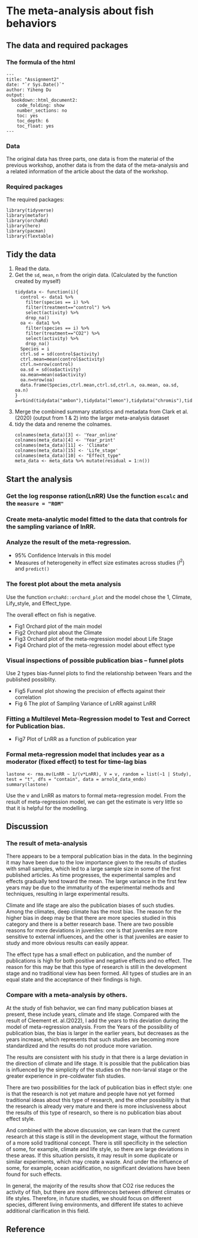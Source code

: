 # The meta-analysis about fish behaviors
## The data and required packages

### The formula of the html

```
---
title: "Assignment2"
date: "`r Sys.Date()`"
author: Yiheng Du
output: 
  bookdown::html_document2:
    code_folding: show
    number_sections: no
    toc: yes
    toc_depth: 6
    toc_float: yes
---
```

### Data
The original data has three parts, 
one data is from the material of the previous workshop, 
another data is from the data of the meta-analysis and a related information of the article about the data of the workshop.

### Required packages 

The required packages:
```
library(tidyverse)
library(metafor)
library(orchaRd)
library(here)
library(pacman)
library(flextable)
```

## Tidy the data

1. Read the data.
1. Get the `sd`, `mean`, `n` from the origin data. (Calculated by the function created by myself)
    ```
    tidydata <- function(i){
      control <- data1 %>% 
        filter(species == i) %>%
        filter(treatment=="control") %>% 
        select(activity) %>% 
        drop_na()
      oa <- data1 %>% 
        filter(species == i) %>%
        filter(treatment=="CO2") %>% 
        select(activity) %>% 
        drop_na()
      Species = i
      ctrl.sd = sd(control$activity)
      ctrl.mean=mean(control$activity)
      ctrl.n=nrow(control)
      oa.sd = sd(oa$activity)
      oa.mean=mean(oa$activity)
      oa.n=nrow(oa)
      data.frame(Species,ctrl.mean,ctrl.sd,ctrl.n, oa.mean, oa.sd, oa.n)
    }
    a=rbind(tidydata("ambon"),tidydata("lemon"),tidydata("chromis"),tidydata("acantho"),tidydata("humbug"),tidydata("whitedams"))
    ```
1. Merge the combined summary statistics and metadata from Clark et al. (2020) (output from 1 & 2) into the larger meta-analysis dataset 
1. tidy the data and reneme the colnames.
    ```
    colnames(meta_data)[3] <- 'Year_online'
    colnames(meta_data)[4] <- 'Year_print'
    colnames(meta_data)[11] <- 'Climate'
    colnames(meta_data)[15] <- 'Life_stage'
    colnames(meta_data)[10] <- "Effect_type"
    meta_data <- meta_data %>% mutate(residual = 1:n())
    ```
## Start the analysis

### Get the log response ration(LnRR) Use the function `escalc` and the `measure = "ROM"`

### Create meta-analytic model fitted to the data that controls for the sampling variance of lnRR.

### Analyze the result of  the meta-regression.

* 95% Confidence Intervals in this model
* Measures of heterogeneity in effect size estimates across studies ($I^2$) and `predict()`

### The forest plot about the meta analysis

Use the function `orchaRd::orchard_plot` and the model chose the 1, Climate, Lify_style, and Effect_type.

The overall effect on fish is negative.

+ Fig1 Orchard plot of the main model
+ Fig2 Orchard plot about the Climate
+ Fig3 Orchard plot of the meta-regression model about Life Stage
+ Fig4 Orchard plot of the meta-regression model about effect type

### Visual inspections of possible publication bias – funnel plots

Use 2 types bias-funnel plots to find the relationship between Years and the published possiblity.

+ Fig5 Funnel plot showing the precision of effects against their correlation
+ Fig 6 The plot of Sampling Variance of LnRR against LnRR

### Fitting a Multilevel Meta-Regression model to Test and Correct for Publication bias.

+ Fig7 Plot of LnRR as a function of publication year

### Formal meta-regression model that includes year as a moderator (fixed effect) to test for time-lag bias

```
lastone <- rma.mv(LnRR ~ 1/(v*LnRR), V = v, random = list(~1 | Study), test = "t", dfs = "contain", data = arnold_data_endo)
summary(lastone)
```

Use the v and LnRR as mators to formal meta-regression model.
From the result of meta-regression model, we can get the estimate is very little so that it is helpful for the modelling.

## Discussion

### The result of meta-analysis

There appears to be a temporal publication bias in the data. 
In the beginning it may have been due to the low importance given to the results of studies with small samples, which led to a large sample size in some of the first published articles. As time progresses, the experimental samples and effects gradually tend toward the mean. 
The large variance in the first few years may be due to the immaturity of the experimental methods and techniques, resulting in large experimental results.

Climate and life stage are also the publication biases of such studies. 
Among the climates, deep climate has the most bias. 
The reason for the higher bias in deep may be that there are more species studied in this category and there is a better research base. 
There are two possible reasons for more deviations in juveniles: one is that juveniles are more sensitive to external influences, and the other is that juveniles are easier to study and more obvious results can easily appear.

The effect type has a small effect on publication, and the number of publications is high for both positive and negative effects and no effect. 
The reason for this may be that this type of research is still in the development stage and no traditional view has been formed. All types of studies are in an equal state and the acceptance of their findings is high.

### Compare with a meta-analysis by others.

At the study of fish behavior, we can find many publication biases at present, these include years, climate and life stage. Compared with the result of Cleement et. al.(2022), I add the years to this deviation during the model of meta-regression analysis. From the Years of the possibility of publication bias, the bias is larger in the earlier years, but decreases as the years increase, which represents that such studies are becoming more standardized and the results do not produce more variation.

The results are consistent with his study in that there is a large deviation in the direction of climate and life stage. It is possible that the publication bias is influenced by the simplicity of the studies on the non-larval stage or the greater experience in pre-coldwater fish studies.

There are two possibilities for the lack of publication bias in effect style: one is that the research is not yet mature and people have not yet formed traditional ideas about this type of research, and the other possibility is that the research is already very mature and there is more inclusiveness about the results of this type of research, so there is no publication bias about effect style.

And combined with the above discussion, we can learn that the current research at this stage is still in the development stage, without the formation of a more solid traditional concept. There is still specificity in the selection of some, for example, climate and life style, so there are large deviations in these areas. If this situation persists, it may result in some duplicate or similar experiments, which may create a waste. And under the influence of some, for example, ocean acidification, no significant deviations have been found for such effects.

In general, the majority of the results show that CO2 rise reduces the activity of fish, but there are more differences between different climates or life styles. Therefore, in future studies, we should focus on different species, different living environments, and different life states to achieve additional clarification in this field.

## Reference
